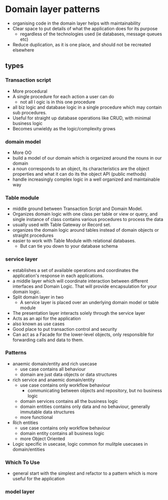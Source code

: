 # Domain layer patterns
- organising code in the domain layer helps with maintainability
- Clear space to put details of what the application does for its purpose
  - regardless of the technologies used (ie databases, message queues etc)
- Reduce duplication, as it is one place, and should not be recreated elsewhere

## types
### Transaction script
- More procedural
- A single procedure for each action a user can do
  - not all l
  ogic is in this one procedure
-  all biz logic and database logic in a single procedure which may contain sub procedures.
- Useful for straight up database operations like CRUD, with minimal business logic
- Becomes unwieldy as the logic/complexity grows
### domain model
- More OO
- build a model of our domain which is organized around the nouns in our domain
- a noun corresponds to an object, its characteristics are the object properties and what it can do its the object API (public methods)
- handle increasingly complex logic in a well organized and maintainable way
### Table module
- middle ground between Transaction Script and Domain Model.
- Organizes domain logic with one class per table or view or query, and single instance of class contains various procedures to process the data
- usually used with Table Gateway or Record set.
- organizes the domain logic around tables instead of domain objects or straight procedures
- easier to work with Table Module with relational databases.
  - But can tie you down to your database schema
### service layer
-  establishes a set of available operations and coordinates the application's response in each applications.
-  a middle layer which will coordinate interaction between different interfaces and Domain Logic. That will provide encapsulation for your domain logic.
- Split domain layer in two
  - A service layer is placed over an underlying domain model or table module
- The presentation layer interacts solely through the service layer
- Acts as an api for the application
- also known as use cases
- Good place to put transaction control and security
- Can act as a Facade for the lower-level objects, only responsible for forwarding calls and data to them.
### Patterns
- anaemic domain/entity and rich usecase
  - use case contains all behaviour
  - domain are just data objects or data structures
- rich service and  anaemic domain/entity
  - use case contains only workflow behaviour
    - communicating between objects and repository, but no business logic
  - domain services contains all the business logic
  -  domain entities contains only data and no behaviour, generally immutable data structures
  - more functional
- Rich entities
  - use case contains only workflow behaviour
  - domain entity contains all business logic
  - more Object Oriented
- Logic specific in usecase, logic common for mulitple usecases in domain/entities
### Which To Use
- general start with the simplest and refactor to a pattern which is more useful for the application
### model layer
